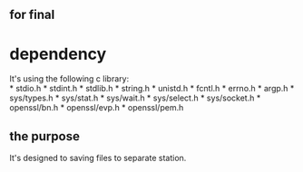 ## for final  
# dependency
It's using the following c library:  
	* stdio.h
	* stdint.h
	* stdlib.h
	* string.h
	* unistd.h
	* fcntl.h
	* errno.h
	* argp.h
	* sys/types.h
	* sys/stat.h
	* sys/wait.h
	* sys/select.h
	* sys/socket.h
	* openssl/bn.h
	* openssl/evp.h
	* openssl/pem.h
## the purpose
It's designed to saving files to separate station.
